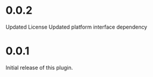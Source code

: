 # 0.0.2
Updated License
Updated platform interface dependency
# 0.0.1
Initial release of this plugin.
